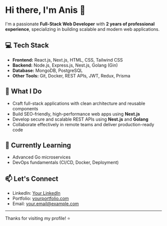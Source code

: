 # Hi there, I'm Anis 👋

I'm a passionate **Full-Stack Web Developer** with **2 years of professional experience**, specializing in building scalable and modern web applications.

## 💻 Tech Stack

- **Frontend:** React.js, Next.js, HTML, CSS, Tailwind CSS
- **Backend:** Node.js, Express.js, Nest.js, Golang (Gin)
- **Database:** MongoDB, PostgreSQL
- **Other Tools:** Git, Docker, REST APIs, JWT, Redux, Prisma

## 🚀 What I Do

- Craft full-stack applications with clean architecture and reusable components
- Build SEO-friendly, high-performance web apps using **Next.js**
- Develop secure and scalable REST APIs using **Nest.js** and **Golang**
- Collaborate effectively in remote teams and deliver production-ready code

## 🧠 Currently Learning

- Advanced Go microservices
- DevOps fundamentals (CI/CD, Docker, Deployment)

## 📫 Let's Connect

- LinkedIn: [Your LinkedIn](https://www.linkedin.com/in/anisul-hoque/)
- Portfolio: [yourportfolio.com](https://yourportfolio.com)
- Email: your.email@example.com

---

Thanks for visiting my profile! ⭐️
